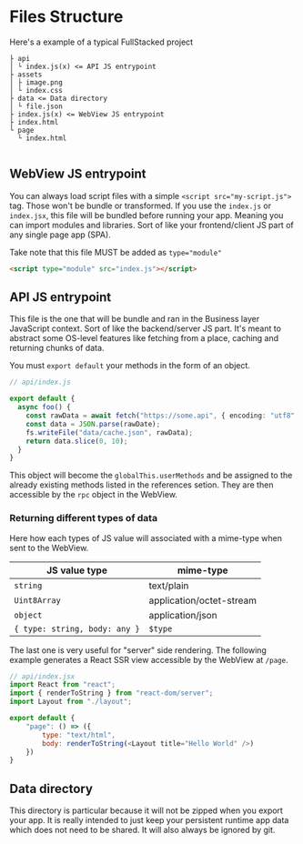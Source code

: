  # Files Structure

Here's a example of a typical FullStacked project

```
├ api
│ └ index.js(x) <= API JS entrypoint
├ assets
│ ├ image.png
│ └ index.css
├ data <= Data directory
│ └ file.json
├ index.js(x) <= WebView JS entrypoint
├ index.html
└ page
  └ index.html
  
```

## WebView JS entrypoint

You can always load script files with a simple `<script src="my-script.js">` tag.
Those won't be bundle or transformed. 
If you use the `index.js` or `index.jsx`, this file will be bundled before running your app. 
Meaning you can import modules and libraries.
Sort of like your frontend/client JS part of any single page app (SPA).


Take note that this file MUST be added as `type="module"`
```html
<script type="module" src="index.js"></script>
```

## API JS entrypoint

This file is the one that will be bundle and ran in the Business layer JavaScript context. 
Sort of like the backend/server JS part.
It's meant to abstract some OS-level features like fetching from a place, caching and returning
chunks of data.

You must `export default` your methods in the form of an object. 

```ts
// api/index.js

export default {
  async foo() {
    const rawData = await fetch("https://some.api", { encoding: "utf8" });
    const data = JSON.parse(rawDate);
    fs.writeFile("data/cache.json", rawData);
    return data.slice(0, 10);
  }
}
```
This object will become the `globalThis.userMethods` and be assigned to the already existing methods 
listed in the references setion. They are then accessible by the `rpc` object in the WebView.

### Returning different types of data

Here how each types of JS value will associated with a mime-type when sent to the WebView.

| JS value type | mime-type |
| -------- | ------- |
| `string` | text/plain |
| `Uint8Array` | application/octet-stream |
| `object` | application/json |
| `{ type: string, body: any }` | `$type` |

The last one is very useful for "server" side rendering. 
The following example generates a React SSR view accessible by the WebView at `/page`.
```js
// api/index.jsx
import React from "react";
import { renderToString } from "react-dom/server";
import Layout from "./layout";

export default {
    "page": () => ({
        type: "text/html",
        body: renderToString(<Layout title="Hello World" />)
    })
}
```

## Data directory

This directory is particular because it will not be zipped when you export your app.
It is really intended to just keep your persistent runtime app data which does not need to be shared.
It will also always be ignored by git.

